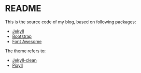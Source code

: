README
============

This is the source code of my blog, based on following packages:

* [Jekyll](http://jekyllrb.com)
* [Bootstrap](http://getbootstrap.com/)
* [Font Awesome](http://fontawesome.io/)

The theme refers to:

* [Jekyll-clean](https://github.com/scotte/jekyll-clean)
* [Pixyll](https://github.com/johnotander/pixyll)
